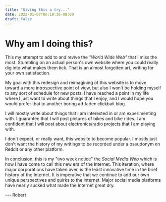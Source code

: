 ```yaml
---
title: "Giving this a try..."
date: 2022-01-07T00:19:36-08:00
draft: false
---
```



# Why am I doing this?

This my attempt to add to and revive the *"World Wide Web"* that I miss the most. Stumbling on an actual person's own website where you could really dig into what makes them tick. That is an almost forgotten art, writing for your own satisfaction.

My goal with this redesign and reimagining of this website is to move toward a more introspective point of view, but also I won't be holding myself to any sort of schedule for new posts. I have reached a point in my life where I just want to write about things that I enjoy, and I would hope you would prefer that to another boring ad-laden clickbait blog. 

I will mostly write about things that I am interested in or am experimenting with. I guarantee that I will post pictures of bikes and bike rides. I am confident that I will post about electronics/radio projects that I am playing with.

I don't expect, or really want, this website to become popular. I mostly just don't want the history of my writings to be recorded under a pseudonym on Reddit or any other platform. 

In conclusion, this is my "two week notice" the *Social Media Web* which is how I have come to call this new era of the Internet. This iteration, where major corporations have taken over, is the least innovative time in the brief history of the Internet. It is imperative that we continue to add our own unique perspectives and quirks to the internet. Major social media platforms have nearly sucked what made the Internet great dry.

  
--- Robert